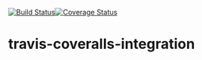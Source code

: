 [![Build Status](https://travis-ci.org/arjunajithtp/travis-coveralls-integration.svg?branch=master)](https://travis-ci.org/arjunajithtp/travis-coveralls-integration)[![Coverage Status](https://coveralls.io/repos/github/arjunajithtp/travis-coveralls-integration/badge.svg)](https://coveralls.io/github/arjunajithtp/travis-coveralls-integration)

# travis-coveralls-integration